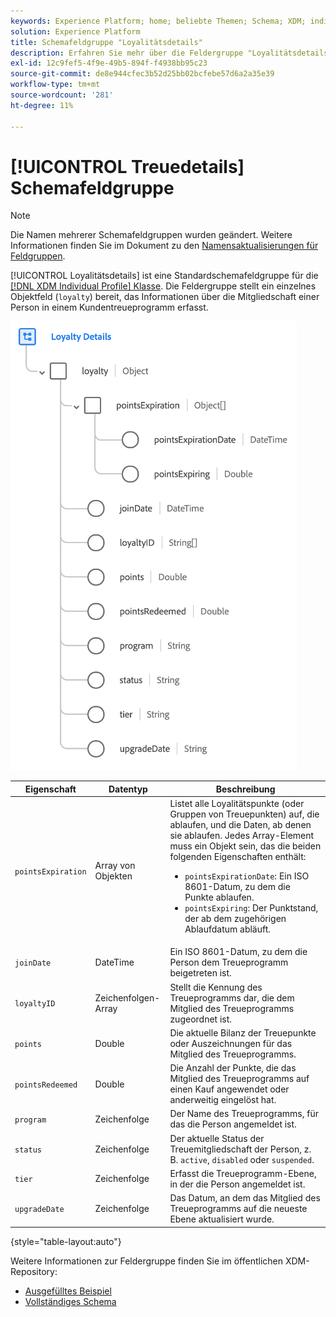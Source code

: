 ```yaml
---
keywords: Experience Platform; home; beliebte Themen; Schema; XDM; individuelles Profil; Felder; Schemas; Loyalitätsdetails; Schema-Design; Feldergruppe; Feldergruppe;
solution: Experience Platform
title: Schemafeldgruppe "Loyalitätsdetails"
description: Erfahren Sie mehr über die Feldergruppe "Loyalitätsdetails".
exl-id: 12c9fef5-4f9e-49b5-894f-f4938bb95c23
source-git-commit: de8e944cfec3b52d25bb02bcfebe57d6a2a35e39
workflow-type: tm+mt
source-wordcount: '281'
ht-degree: 11%

---
```


# [!UICONTROL Treuedetails] Schemafeldgruppe

>[!NOTE]
>
>Die Namen mehrerer Schemafeldgruppen wurden geändert. Weitere Informationen finden Sie im Dokument zu den [Namensaktualisierungen für Feldgruppen](../name-updates.md).

[!UICONTROL Loyalitätsdetails] ist eine Standardschemafeldgruppe für die [[!DNL XDM Individual Profile] Klasse](../../classes/individual-profile.md). Die Feldergruppe stellt ein einzelnes Objektfeld (`loyalty`) bereit, das Informationen über die Mitgliedschaft einer Person in einem Kundentreueprogramm erfasst.

![](../../images/field-groups/loyalty-details.png)

| Eigenschaft | Datentyp | Beschreibung |
| --- | --- | --- |
| `pointsExpiration` | Array von Objekten | Listet alle Loyalitätspunkte (oder Gruppen von Treuepunkten) auf, die ablaufen, und die Daten, ab denen sie ablaufen. Jedes Array-Element muss ein Objekt sein, das die beiden folgenden Eigenschaften enthält: <ul><li>`pointsExpirationDate`: Ein ISO 8601-Datum, zu dem die Punkte ablaufen.</li><li>`pointsExpiring`: Der Punktstand, der ab dem zugehörigen Ablaufdatum abläuft.</li></ul> |
| `joinDate` | DateTime | Ein ISO 8601-Datum, zu dem die Person dem Treueprogramm beigetreten ist. |
| `loyaltyID` | Zeichenfolgen-Array | Stellt die Kennung des Treueprogramms dar, die dem Mitglied des Treueprogramms zugeordnet ist. |
| `points` | Double | Die aktuelle Bilanz der Treuepunkte oder Auszeichnungen für das Mitglied des Treueprogramms. |
| `pointsRedeemed` | Double | Die Anzahl der Punkte, die das Mitglied des Treueprogramms auf einen Kauf angewendet oder anderweitig eingelöst hat. |
| `program` | Zeichenfolge | Der Name des Treueprogramms, für das die Person angemeldet ist. |
| `status` | Zeichenfolge | Der aktuelle Status der Treuemitgliedschaft der Person, z. B. `active`, `disabled` oder `suspended`. |
| `tier` | Zeichenfolge | Erfasst die Treueprogramm-Ebene, in der die Person angemeldet ist. |
| `upgradeDate` | Zeichenfolge | Das Datum, an dem das Mitglied des Treueprogramms auf die neueste Ebene aktualisiert wurde. |

{style="table-layout:auto"}

Weitere Informationen zur Feldergruppe finden Sie im öffentlichen XDM-Repository:

* [Ausgefülltes Beispiel](https://github.com/adobe/xdm/blob/master/components/fieldgroups/profile/profile-loyalty-details.example.1.json)
* [Vollständiges Schema](https://github.com/adobe/xdm/blob/master/components/fieldgroups/profile/profile-loyalty-details.schema.json)
